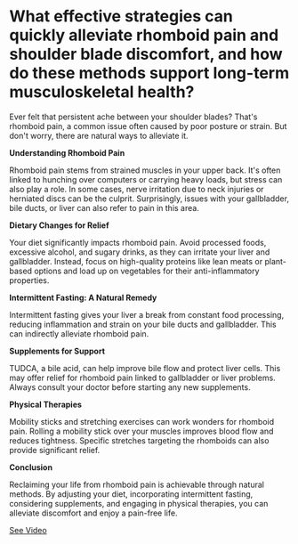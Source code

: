 # What effective strategies can quickly alleviate rhomboid pain and shoulder blade discomfort, and how do these methods support long-term musculoskeletal health?

Ever felt that persistent ache between your shoulder blades? That's rhomboid pain, a common issue often caused by poor posture or strain. But don't worry, there are natural ways to alleviate it.

**Understanding Rhomboid Pain**

Rhomboid pain stems from strained muscles in your upper back. It's often linked to hunching over computers or carrying heavy loads, but stress can also play a role. In some cases, nerve irritation due to neck injuries or herniated discs can be the culprit. Surprisingly, issues with your gallbladder, bile ducts, or liver can also refer to pain in this area.

**Dietary Changes for Relief**

Your diet significantly impacts rhomboid pain. Avoid processed foods, excessive alcohol, and sugary drinks, as they can irritate your liver and gallbladder. Instead, focus on high-quality proteins like lean meats or plant-based options and load up on vegetables for their anti-inflammatory properties.

**Intermittent Fasting: A Natural Remedy**

Intermittent fasting gives your liver a break from constant food processing, reducing inflammation and strain on your bile ducts and gallbladder. This can indirectly alleviate rhomboid pain.

**Supplements for Support**

TUDCA, a bile acid, can help improve bile flow and protect liver cells. This may offer relief for rhomboid pain linked to gallbladder or liver problems. Always consult your doctor before starting any new supplements.

**Physical Therapies**

Mobility sticks and stretching exercises can work wonders for rhomboid pain. Rolling a mobility stick over your muscles improves blood flow and reduces tightness. Specific stretches targeting the rhomboids can also provide significant relief.

**Conclusion**

Reclaiming your life from rhomboid pain is achievable through natural methods. By adjusting your diet, incorporating intermittent fasting, considering supplements, and engaging in physical therapies, you can alleviate discomfort and enjoy a pain-free life.

 [See Video](https://www.youtube.com/embed/EHvvVzWT2oY)